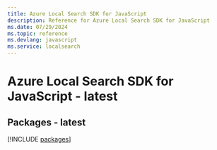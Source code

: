```yaml
---
title: Azure Local Search SDK for JavaScript
description: Reference for Azure Local Search SDK for JavaScript
ms.date: 07/29/2024
ms.topic: reference
ms.devlang: javascript
ms.service: localsearch
---
```

# Azure Local Search SDK for JavaScript - latest
## Packages - latest
[!INCLUDE [packages](local-search-index.md)]